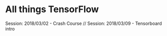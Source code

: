 # All things TensorFlow

Session: 2018/03/02 - Crash Course //
Session: 2018/03/09 - Tensorboard intro

